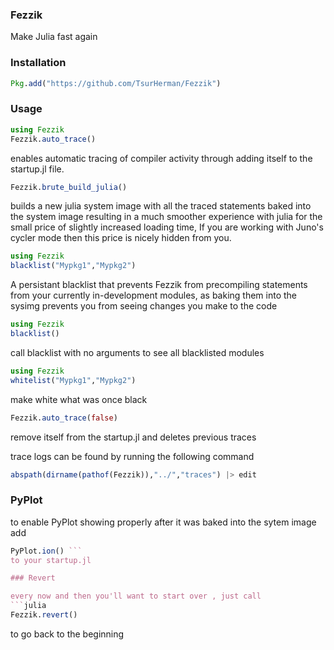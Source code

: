 ### Fezzik
Make Julia fast again

### Installation
```julia
Pkg.add("https://github.com/TsurHerman/Fezzik")
```

### Usage

```julia
using Fezzik
Fezzik.auto_trace()
```
enables automatic tracing of compiler activity through adding itself
to the startup.jl file.

```julia
Fezzik.brute_build_julia()
```
builds a new julia system image with all the traced statements baked into the system image resulting in a much smoother experience with julia for the small price of slightly increased loading time, If you are working with Juno's cycler mode then this price is nicely hidden from you.  

```julia
using Fezzik
blacklist("Mypkg1","Mypkg2")
```
A persistant blacklist that prevents Fezzik from precompiling statements from your currently in-development modules, as baking them into the sysimg prevents you from seeing changes you make to the code

```julia
using Fezzik
blacklist()
```
call blacklist with no arguments to see all blacklisted modules
```julia
using Fezzik
whitelist("Mypkg1","Mypkg2")
```
make white what was once black

```julia
Fezzik.auto_trace(false)
```
remove itself from the startup.jl and deletes previous traces

trace logs can be found by running the following command
```julia
abspath(dirname(pathof(Fezzik)),"../","traces") |> edit
```

### PyPlot
to enable PyPlot showing properly after it was baked into the sytem image
add
```julia
PyPlot.ion() ```
to your startup.jl

### Revert

every now and then you'll want to start over , just call
```julia
Fezzik.revert()
```
to go back to the beginning
